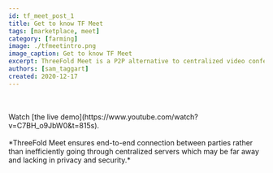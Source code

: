 ```yaml
---
id: tf_meet_post_1
title: Get to know TF Meet
tags: [marketplace, meet]
category: [farming]
image: ./tfmeetintro.png
image_caption: Get to know TF Meet
excerpt: ThreeFold Meet is a P2P alternative to centralized video conferencing solutions.
authors: [sam_taggart]
created: 2020-12-17
---
```

<br/>
<br/>
Watch [the live demo](https://www.youtube.com/watch?v=C7BH_o9JbW0&t=815s).
<br/>
<br/>
*ThreeFold Meet ensures end-to-end connection between parties rather than inefficiently going through centralized servers which may be far away and lacking in privacy and security.*
